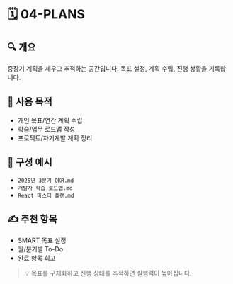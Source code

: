 # 🗓️ 04-PLANS

## 🔍 개요
중장기 계획을 세우고 추적하는 공간입니다. 목표 설정, 계획 수립, 진행 상황을 기록합니다.

## 🧭 사용 목적
- 개인 목표/연간 계획 수립
- 학습/업무 로드맵 작성
- 프로젝트/자기계발 계획 정리

## 📌 구성 예시
- `2025년 3분기 OKR.md`
- `개발자 학습 로드맵.md`
- `React 마스터 플랜.md`

## ✍️ 추천 항목
- SMART 목표 설정
- 월/분기별 To-Do
- 완료 항목 회고

> 💡 목표를 구체화하고 진행 상태를 추적하면 실행력이 높아집니다.
